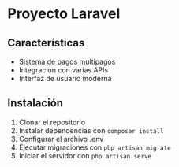 # Proyecto Laravel

## Características

- Sistema de pagos multipagos
- Integración con varias APIs
- Interfaz de usuario moderna

## Instalación

1. Clonar el repositorio
2. Instalar dependencias con `composer install`
3. Configurar el archivo .env
4. Ejecutar migraciones con `php artisan migrate`
5. Iniciar el servidor con `php artisan serve` 